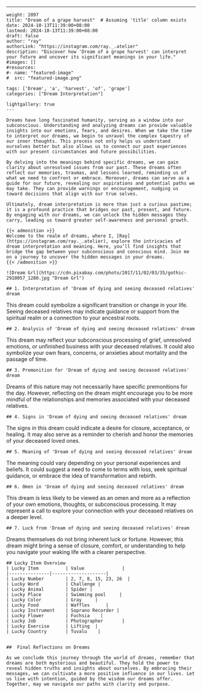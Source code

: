 ---
    weight: 2097
    title: "Dream of a grape harvest"  # Assuming 'title' column exists
    date: 2024-10-13T11:39:00+08:00
    lastmod: 2024-10-13T11:39:00+08:00
    draft: false
    author: "ray"
    authorLink: "https://instagram.com/ray._.atelier"
    description: "Discover how 'Dream of a grape harvest' can interpret your future and uncover its significant meanings in your life."
    #images: []
    #resources:
    #- name: "featured-image"
    #  src: "featured-image.png"
    
    tags: ['Dream', 'a', 'harvest', 'of', 'grape']
    categories: ["Dream Interpretation"]
    
    lightgallery: true
    ---
    
    Dreams have long fascinated humanity, serving as a window into our subconscious. Understanding and analyzing dreams can provide valuable insights into our emotions, fears, and desires. When we take the time to interpret our dreams, we begin to unravel the complex tapestry of our inner thoughts. This process not only helps us understand ourselves better but also allows us to connect our past experiences with our present circumstances and future possibilities.
    
    By delving into the meanings behind specific dreams, we can gain clarity about unresolved issues from our past. These dreams often reflect our memories, traumas, and lessons learned, reminding us of what we need to confront or embrace. Moreover, dreams can serve as a guide for our future, revealing our aspirations and potential paths we may take. They can provide warnings or encouragement, nudging us toward decisions that align with our true selves.
    
    Ultimately, dream interpretation is more than just a curious pastime; it is a profound practice that bridges our past, present, and future. By engaging with our dreams, we can unlock the hidden messages they carry, leading us toward greater self-awareness and personal growth.
    
    {{< admonition >}}
    Welcome to the realm of dreams, where I, [Ray](https://instagram.com/ray._.atelier), explore the intricacies of dream interpretation and meaning. Here, you’ll find insights that bridge the gap between your subconscious and conscious mind. Join me on a journey to uncover the hidden messages in your dreams.
    {{< /admonition >}}
    
    ![Dream Grl](https://cdn.pixabay.com/photo/2017/11/02/03/35/gothic-2910057_1280.jpg "Dream Grl")
    
    ## 1. Interpretation of 'Dream of dying and seeing deceased relatives' dream
    
This dream could symbolize a significant transition or change in your life. Seeing deceased relatives may indicate guidance or support from the spiritual realm or a connection to your ancestral roots.
    
    ## 2. Analysis of 'Dream of dying and seeing deceased relatives' dream
    
This dream may reflect your subconscious processing of grief, unresolved emotions, or unfinished business with your deceased relatives. It could also symbolize your own fears, concerns, or anxieties about mortality and the passage of time.
    
    ## 3. Premonition for 'Dream of dying and seeing deceased relatives' dream
    
Dreams of this nature may not necessarily have specific premonitions for the day. However, reflecting on the dream might encourage you to be more mindful of the relationships and memories associated with your deceased relatives.
    
    ## 4. Signs in 'Dream of dying and seeing deceased relatives' dream
    
The signs in this dream could indicate a desire for closure, acceptance, or healing. It may also serve as a reminder to cherish and honor the memories of your deceased loved ones.
    
    ## 5. Meaning of 'Dream of dying and seeing deceased relatives' dream
    
The meaning could vary depending on your personal experiences and beliefs. It could suggest a need to come to terms with loss, seek spiritual guidance, or embrace the idea of transformation and rebirth.
    
    ## 6. Omen in 'Dream of dying and seeing deceased relatives' dream
    
This dream is less likely to be viewed as an omen and more as a reflection of your own emotions, thoughts, or subconscious processing. It may represent a call to explore your connection with your deceased relatives on a deeper level.
    
    ## 7. Luck from 'Dream of dying and seeing deceased relatives' dream
    
Dreams themselves do not bring inherent luck or fortune. However, this dream might bring a sense of closure, comfort, or understanding to help you navigate your waking life with a clearer perspective.
    
    ## Lucky Item Overview
    | Lucky Item          | Value              |
    |---------------|--------------------|
    | Lucky Number        | 2, 7, 8, 15, 23, 26  |
    | Lucky Word          | Challenge |
    | Lucky Animal        | Spider |
    | Lucky Place         | Swimming pool     |
    | Lucky Color         | Gray     |
    | Lucky Food          | Waffles      |
    | Lucky Instrument    | Soprano Recorder |
    | Lucky Flower        | Fuchsia    |
    | Lucky Job           | Photographer       |
    | Lucky Exercise      | Lifting  |
    | Lucky Country       | Tuvalu    |
    
    
    ##  Final Reflections on Dreams
    
    As we conclude this journey through the world of dreams, remember that dreams are both mysterious and beautiful. They hold the power to reveal hidden truths and insights about ourselves. By embracing their messages, we can cultivate a more positive influence in our lives. Let us live with intention, guided by the wisdom our dreams offer. Together, may we navigate our paths with clarity and purpose.
    